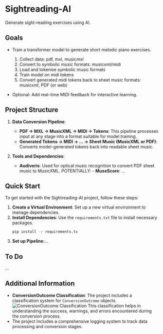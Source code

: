 # Sightreading-AI

Generate sight-reading exercises using AI.

## Goals
- Train a transformer model to generate short melodic piano exercises.
   1. Collect data: pdf, mxl, musicmxl
   2. Convert to symbolic music formats: musicxml/midi
   3. Load and tokenise symbolic music formats 
   4. Train model on midi tokens
   5. Convert generated midi tokens back to sheet music formats: musicxml, PDF (or web)

- Optional: Add real-time MIDI feedback for interactive learning.

## Project Structure
1. **Data Conversion Pipeline**:
   - **PDF → MXL → MusicXML → MIDI → Tokens**: This pipeline processes input at any stage into a format suitable for model training.
   - **Generated Tokens → MIDI → ... → Sheet Music (MusicXML or PDF)**: Converts model-generated tokens back into readable sheet music.

2. **Tools and Dependencies**:
   - **Audiveris**: Used for optical music recognition to convert PDF sheet music to MusicXML.
   POTENTIALLY: - **MuseScore**: ...
   

## Quick Start
To get started with the Sightreading-AI project, follow these steps:

1. **Create a Virtual Environment**: Set up a new virtual environment to manage dependencies.
2. **Install Dependencies**: Use the `requirements.txt` file to install necessary packages.
   ```bash
   pip install -r requirements.tx
3. **Set up Pipeline**:...

## To Do
...

## Additional Information
- **ConversionOutcome Classification**: The project includes a classification system for `ConversionOutcome` objects. ![ConversionOutcome Classification](image.png) This classification helps in understanding the success, warnings, and errors encountered during the conversion process.
- The project includes a comprehensive logging system to track data processing and conversion stages.